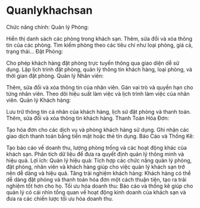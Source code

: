 # Quanlykhachsan
Chức năng chính:
Quản lý Phòng:

Hiển thị danh sách các phòng trong khách sạn.
Thêm, sửa đổi và xóa thông tin của các phòng.
Tìm kiếm phòng theo các tiêu chí như loại phòng, giá cả, trạng thái...
Đặt Phòng:

Cho phép khách hàng đặt phòng trực tuyến thông qua giao diện dễ sử dụng.
Lập lịch trình đặt phòng, quản lý thông tin khách hàng, loại phòng, và thời gian đặt phòng.
Quản lý Nhân viên:

Thêm, sửa đổi và xóa thông tin của nhân viên.
Gán vai trò và quyền hạn cho từng nhân viên.
Theo dõi hiệu suất làm việc và lịch trình làm việc của nhân viên.
Quản lý Khách hàng:

Lưu trữ thông tin cá nhân của khách hàng, lịch sử đặt phòng và thanh toán.
Thêm, sửa đổi và xóa thông tin khách hàng.
Thanh Toán Hóa Đơn:

Tạo hóa đơn cho các dịch vụ và phòng khách hàng sử dụng.
Ghi nhận các giao dịch thanh toán bằng tiền mặt hoặc thẻ tín dụng.
Báo Cáo và Thống Kê:

Tạo báo cáo về doanh thu, lượng phòng trống và các hoạt động khác của khách sạn.
Phân tích dữ liệu để đưa ra quyết định quản lý thông minh và hiệu quả.
Lợi ích:
Quản lý hiệu quả: Tích hợp các chức năng quản lý phòng, đặt phòng, nhân viên và khách hàng giúp cho việc quản lý khách sạn trở nên dễ dàng và hiệu quả.
Tăng trải nghiệm khách hàng: Khách hàng có thể dễ dàng đặt phòng và thanh toán hóa đơn một cách thuận tiện, tạo ra trải nghiệm tốt hơn cho họ.
Tối ưu hóa doanh thu: Báo cáo và thống kê giúp cho quản lý có cái nhìn tổng quan về hoạt động kinh doanh của khách sạn và đưa ra các chiến lược tối ưu hóa doanh thu.

